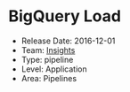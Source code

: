 # BigQuery Load
* Release Date: 2016-12-01
* Team: [Insights](../teams/insights.md)
* Type: pipeline
* Level: Application
* Area: Pipelines
